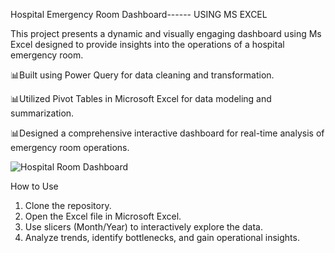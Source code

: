 
Hospital Emergency Room Dashboard------ USING MS EXCEL

This project presents a dynamic and visually engaging dashboard using Ms Excel designed to provide insights into the operations of a hospital emergency room.

📊Built using Power Query for data cleaning and transformation.

📊Utilized Pivot Tables in Microsoft Excel for data modeling and summarization.

📊Designed a comprehensive interactive dashboard for real-time analysis of emergency room operations.


![Hospital Room Dashboard](https://github.com/user-attachments/assets/dc504ede-05da-4247-bf3c-74da22b20a49)


How to Use
1. Clone the repository.
2. Open the Excel file in Microsoft Excel.
3. Use slicers (Month/Year) to interactively explore the data.
4. Analyze trends, identify bottlenecks, and gain operational insights.
